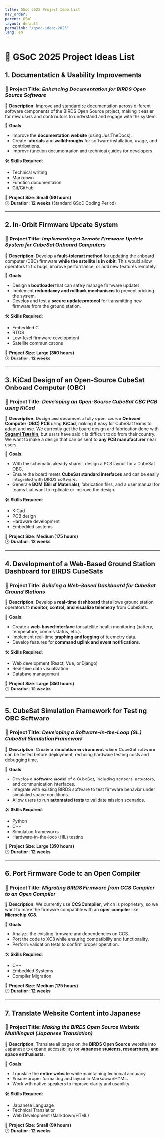 ```yaml
---
title: GSoC 2025 Project Idea List
nav_order: 
parent: GSoC 
layout: default
permalink: "/gsoc-ideas-2025"
lang: en
---
```



# 🚀 GSoC 2025 Project Ideas List

## 1. Documentation & Usability Improvements  
### 🔹 Project Title: *Enhancing Documentation for BIRDS Open Source Software*  
📌 **Description**: Improve and standardize documentation across different software components of the BIRDS Open Source project, making it easier for new users and contributors to understand and engage with the system.  

🎯 **Goals**:  
- Improve the **documentation website** (using JustTheDocs).  
- Create **tutorials** and **walkthroughs** for software installation, usage, and contributions.  
- Improve function documentation and technical guides for developers.  

🛠 **Skills Required**:  
- Technical writing  
- Markdown  
- Function documentation  
- Git/GitHub  

📆 **Project Size**: **Small (90 hours)**  
🕒 **Duration**: **12 weeks** (Standard GSoC Coding Period)  

---

## 2. In-Orbit Firmware Update System  
### 🔹 Project Title: *Implementing a Remote Firmware Update System for CubeSat Onboard Computers*  
📌 **Description**: Develop a **fault-tolerant method** for updating the onboard computer (OBC) firmware **while the satellite is in orbit**. This would allow operators to fix bugs, improve performance, or add new features remotely.  

🎯 **Goals**:  
- Design a **bootloader** that can safely manage firmware updates.  
- Implement **redundancy and rollback mechanisms** to prevent bricking the system.  
- Develop and test a **secure update protocol** for transmitting new firmware from the ground station.  

🛠 **Skills Required**:  
- Embedded C  
- RTOS  
- Low-level firmware development  
- Satellite communications  

📆 **Project Size**: **Large (350 hours)**  
🕒 **Duration**: **12 weeks**  

---

## 3. KiCad Design of an Open-Source CubeSat Onboard Computer (OBC)  
### 🔹 Project Title: *Developing an Open-Source CubeSat OBC PCB using KiCad*  
📌 **Description**: Design and document a fully open-source **Onboard Computer (OBC) PCB** using **KiCad**, making it easy for CubeSat teams to adapt and use. We currently get the board design and fabrication done with **[Sagami Tsushin](https://www.sagami-net.co.jp/)**, but users have said it is difficult to do from their country. We want to make a design that can be sent to **any PCB manufacturer** near users.  

🎯 **Goals**:  
- With the schematic already shared, design a PCB layout for a CubeSat OBC.  
- Ensure the board meets **CubeSat standard interfaces** and can be easily integrated with BIRDS software.  
- Generate **BOM (Bill of Materials)**, fabrication files, and a user manual for teams that want to replicate or improve the design.  

🛠 **Skills Required**:  
- KiCad  
- PCB design  
- Hardware development  
- Embedded systems  

📆 **Project Size**: **Medium (175 hours)**  
🕒 **Duration**: **12 weeks**  

---

## 4. Development of a Web-Based Ground Station Dashboard for BIRDS CubeSats  
### 🔹 Project Title: *Building a Web-Based Dashboard for CubeSat Ground Stations*  
📌 **Description**: Develop a **real-time dashboard** that allows ground station operators to **monitor, control, and visualize telemetry** from CubeSats.  

🎯 **Goals**:  
- Create a **web-based interface** for satellite health monitoring (battery, temperature, comms status, etc.).  
- Implement real-time **graphing and logging** of telemetry data.  
- Develop features for **command uplink and event notifications**.  

🛠 **Skills Required**:  
- Web development (React, Vue, or Django)  
- Real-time data visualization  
- Database management  

📆 **Project Size**: **Large (350 hours)**  
🕒 **Duration**: **12 weeks**  

---

## 5. CubeSat Simulation Framework for Testing OBC Software  
### 🔹 Project Title: *Developing a Software-in-the-Loop (SIL) CubeSat Simulation Framework*  
📌 **Description**: Create a **simulation environment** where CubeSat software can be tested before deployment, reducing hardware testing costs and debugging time.  

🎯 **Goals**:  
- Develop a **software model** of a CubeSat, including sensors, actuators, and communication interfaces.  
- Integrate with existing BIRDS software to test firmware behavior under simulated space conditions.  
- Allow users to run **automated tests** to validate mission scenarios.  

🛠 **Skills Required**:  
- Python  
- C++  
- Simulation frameworks  
- Hardware-in-the-loop (HIL) testing  

📆 **Project Size**: **Large (350 hours)**  
🕒 **Duration**: **12 weeks**  

---

## 6. Port Firmware Code to an Open Compiler  
### 🔹 Project Title: *Migrating BIRDS Firmware from CCS Compiler to an Open Compiler*  
📌 **Description**: We currently use **CCS Compiler**, which is proprietary, so we want to make the firmware compatible with an **open compiler** like **Microchip XC8**.  

🎯 **Goals**:  
- Analyze the existing firmware and dependencies on CCS.  
- Port the code to XC8 while ensuring compatibility and functionality.  
- Perform validation tests to confirm proper operation.  

🛠 **Skills Required**:  
- C++  
- Embedded Systems  
- Compiler Migration  

📆 **Project Size**: **Medium (175 hours)**  
🕒 **Duration**: **12 weeks**  

---

## 7. Translate Website Content into Japanese  
### 🔹 Project Title: *Making the BIRDS Open Source Website Multilingual (Japanese Translation)*  
📌 **Description**: Translate all pages on the **BIRDS Open Source** website into Japanese to expand accessibility for **Japanese students, researchers, and space enthusiasts**.  

🎯 **Goals**:  
- Translate the **entire website** while maintaining technical accuracy.  
- Ensure proper formatting and layout in Markdown/HTML.  
- Work with native speakers to improve clarity and usability.  

🛠 **Skills Required**:  
- Japanese Language  
- Technical Translation  
- Web Development (Markdown/HTML)  

📆 **Project Size**: **Small (90 hours)**  
🕒 **Duration**: **12 weeks**  
